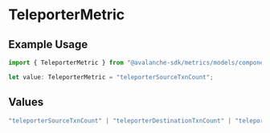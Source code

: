 # TeleporterMetric

## Example Usage

```typescript
import { TeleporterMetric } from "@avalanche-sdk/metrics/models/components";

let value: TeleporterMetric = "teleporterSourceTxnCount";
```

## Values

```typescript
"teleporterSourceTxnCount" | "teleporterDestinationTxnCount" | "teleporterTotalTxnCount"
```